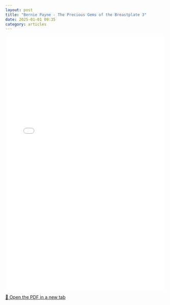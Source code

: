 ```yaml
---
layout: post
title: "Bernie Payne - The Precious Gems of the Breastplate 3"
date: 2025-01-01 09:35
category: articles
---
```


<iframe 
    src="{{ '/assets/articles/Bernie-Payne-The-Precious-Gems-of-the-Breastplate-3.pdf' | relative_url }}" 
    width="100%" 
    height="800px" 
    style="border: none;">
</iframe>

<p>
    <a href="{{ '/assets/articles/Bernie-Payne-The-Precious-Gems-of-the-Breastplate-3.pdf' | relative_url }}" target="_blank">
        📄 Open the PDF in a new tab
    </a>
</p>
